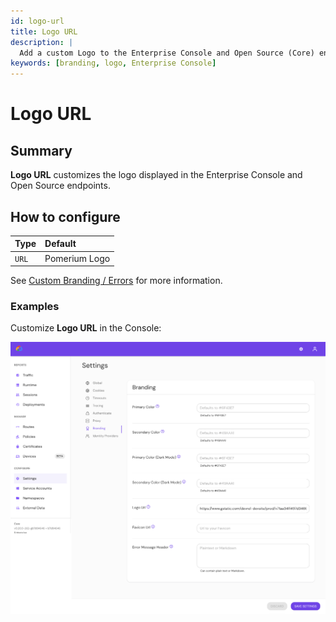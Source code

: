 ```yaml
---
id: logo-url
title: Logo URL
description: |
  Add a custom Logo to the Enterprise Console and Open Source (Core) endpoints.
keywords: [branding, logo, Enterprise Console]
---
```


# Logo URL

## Summary

**Logo URL** customizes the logo displayed in the Enterprise Console and Open Source endpoints.

## How to configure

| **Type** | **Default**   |
| :------- | :------------ |
| `URL`    | Pomerium Logo |

See [Custom Branding / Errors](/docs/capabilities/branding) for more information.

### Examples

Customize **Logo URL** in the Console:

![Replace the Logo in Pomerium Enterprise](./img/branding-custom-logo.png)
